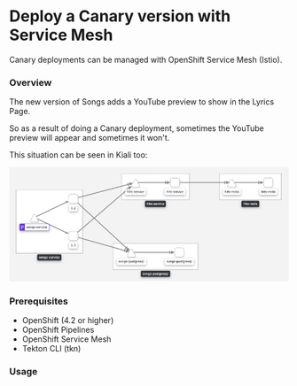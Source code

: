 # Deploy a Canary version with Service Mesh

Canary deployments can be managed with OpenShift Service Mesh (Istio).

### Overview

The new version of Songs adds a YouTube preview to show in the Lyrics Page.

So as a result of doing a Canary deployment, sometimes the YouTube preview will appear and sometimes it won't.

This situation can be seen in Kiali too:

![canary](../images/canary.png)

### Prerequisites

* OpenShift (4.2 or higher)
* OpenShift Pipelines
* OpenShift Service Mesh
* Tekton CLI (tkn)

### Usage

